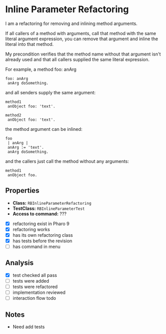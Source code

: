 # Inline Parameter Refactoring

I am a refactoring for removing and inlining method arguments.

If all callers of a method with arguments, call that method with the same literal argument expression, you can
remove that argument and inline the literal into that method.

My precondition verifies that the method name without that argument isn't already used and that all callers
supplied the same literal expression.

For example, a method foo: anArg
```
foo: anArg
 anArg doSomething.
```
and all senders supply the same argument:
```
method1
 anObject foo: 'text'.

method2
 anObject foo: 'text'.
```
the method argument can be inlined:
```
foo
 | anArg |
 anArg := 'text'.
 anArg doSomething.
```
and the callers just call the method without any arguments:
```
method1
 anObject foo.
```
## Properties

- **Class:** ```RBInlineParameterRefactoring```
- **TestClass:** ```RBInlineParameterTest```
- **Access to command:** ???
- [x] refactoring exist in Pharo 9
- [x] refactoring works 
- [x] has its own refactoring class  
- [x] has tests before the revision
- [ ] has command in menu

## Analysis

- [x] test checked all pass
- [ ] tests were added
- [ ] tests were refactored
- [ ] implementation reviewed
- [ ] interaction flow todo

## Notes

- Need add tests
